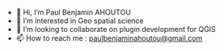 - 👋 Hi, I’m Paul Benjamin AHOUTOU
- 👀 I’m interested in Geo spatial science
- 💞️ I’m looking to collaborate on plugin development for QGIS
- 📫 How to reach me : paulbenjaminahoutou@gmail.com


<!---
PaulBenjamin225/PaulBenjamin225 is a ✨ special ✨ repository because its `README.md` (this file) appears on your GitHub profile.
You can click the Preview link to take a look at your changes.
--->

